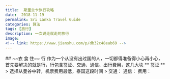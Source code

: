 ```yaml
---
title:  斯里兰卡旅行攻略
date:  2018-11-19
permalink: Sri Lanka Travel Guide
categories: 算法 
tags: [旅行]
description: 一次说走就走的旅行
image: 
<!-- link: https://www.jianshu.com/p/db32c48eab69 -->
---
```

<p class="description"></p>
## ~~衣 食 住~~ 行
作为一个从没有出过国的人，一切都得准备得小心再小心，首先要解决的就是行，行包含签证、交通、通信、出行费用，这几大块
** 签证 **
>  选择从曼谷中转，机票费用最低，泰国这段时间
> 
交通：
通信：
费用：
<!-- more -->